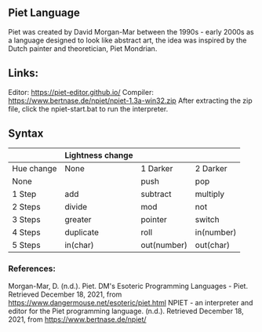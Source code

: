 ## Piet Language
Piet was created by David Morgan-Mar between the 1990s - early 2000s as a language designed to look like abstract art, the idea was inspired by the Dutch painter and theoretician, Piet Mondrian.

## Links: 
Editor: https://piet-editor.github.io/
Compiler: https://www.bertnase.de/npiet/npiet-1.3a-win32.zip
After extracting the zip file, click the npiet-start.bat to run the interpreter.

## Syntax

|  | Lightness change |  |  |
|---|---|---|---|
| Hue change | None | 1 Darker | 2 Darker |
| None |  | push | pop |
| 1 Step | add | subtract | multiply |
| 2 Steps | divide | mod | not |
| 3 Steps | greater | pointer | switch |
| 4 Steps | duplicate | roll | in(number) |
| 5 Steps | in(char) | out(number) | out(char) |

### References:
Morgan-Mar, D. (n.d.). Piet. DM's Esoteric Programming Languages - Piet. Retrieved December 18, 2021, from https://www.dangermouse.net/esoteric/piet.html 
NPIET - an interpreter and editor for the Piet programming language. (n.d.). Retrieved December 18, 2021, from https://www.bertnase.de/npiet/ 



